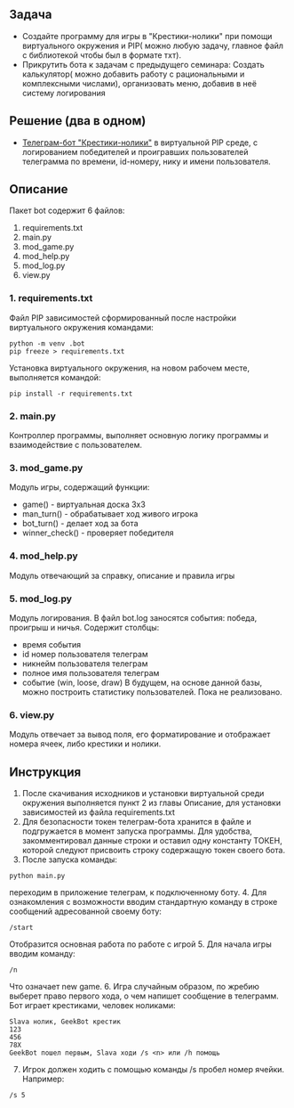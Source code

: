 ## Задача
* Создайте программу для игры в "Крестики-нолики" при помощи виртуального окружения и PIP( можно любую задачу, главное файл с библиотекой чтобы был в формате тхт).
* Прикрутить бота к задачам с предыдущего семинара:
Создать калькулятор( можно добавить работу с рациональными и комплексными числами), организовать меню, добавив в неё систему логирования
## Решение (два в одном)
* [Телеграм-бот "Крестики-нолики"](https://github.com/allseenn/python/tree/main/09.Tasks/bot) в виртуальной PIP среде, с логированием победителей и проигравших пользователей телеграмма по времени, id-номеру, нику и имени пользователя.
## Описание
Пакет bot содержит 6 файлов:
1. requirements.txt
2. main.py
3. mod_game.py
4. mod_help.py
5. mod_log.py
6. view.py

### 1. requirements.txt
Файл PIP зависимостей сформированный после настройки виртуального окружения командами:
```
python -m venv .bot
pip freeze > requirements.txt
```
Установка виртуального окружения, на новом рабочем месте, выполняется командой:
```
pip install -r requirements.txt
```
### 2. main.py
Контроллер программы, выполняет основную логику программы и взаимодействие с пользователем.
### 3. mod_game.py
Модуль игры, содержащий функции:
- game() - виртуальная доска 3x3
- man_turn() - обрабатывает ход живого игрока
- bot_turn() - делает ход за бота
- winner_check() - проверяет победителя
### 4. mod_help.py
Модуль отвечающий за справку, описание и правила игры
### 5. mod_log.py
Модуль логирования. В файл bot.log заносятся события: победа, проигрыш и ничья.
Содержит столбцы:
- время события
- id номер пользователя телеграм
- никнейм пользователя телеграм
- полное имя пользователя телеграм
- событие (win, loose, draw)
В будущем, на основе данной базы, можно построить статистику пользователей. Пока не реализовано.
### 6. view.py
Модуль отвечает за вывод поля, его форматирование и отображает номера ячеек, либо крестики и нолики.
## Инструкция
1. После скачивания исходников и установки виртуальной среди окружения выполняется пункт 2 из главы Описание, для установки зависимостей из файла requirements.txt
2. Для безопасности токен телеграм-бота хранится в файле и подгружается в момент запуска программы.
Для удобства, закомментировал данные строки и оставил одну константу ТОКЕН, которой следуют присвоить строку содержащую токен своего бота.
3. После запуска команды:
```
python main.py
```
переходим в приложение телеграм, к подключенному боту.
4. Для ознакомления с возможности вводим стандартную команду в строке сообщений адресованной своему боту:
```
/start
```
Отобразится основная работа по работе с игрой
5. Для начала игры вводим команду:
```
/n
```
Что означает new game.
6. Игра случайным образом, по жребию выберет право первого хода, о чем напишет сообщение в телеграмм. Бот играет крестиками, человек ноликами:
```
Slava нолик, GeekBot крестик
123
456
78X
GeekBot пошел первым, Slava ходи /s <n> или /h помощь
```

7. Игрок должен ходить с помощью команды /s пробел номер ячейки. Например:
```
/s 5
```